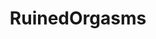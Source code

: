 ---
title: RuinedOrgasms
crosslinks:
- livven
- Pain
- SashaFoxx
- Cuckold
- Serina
- chastity
- NSFW_GIF
- BrooklynChase
- GirlsFinishingTheJob
- pussyjobs
- orgasmiccontractions
- HoldingIt
- sexyeyebrows
- realitydicks
- GAYRUINEDORGASMS
- AriaAlexander
- MassiveCock
- FuckTokenBot
- 60fpsporn
- MassdropBot
---
